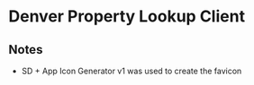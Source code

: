 # Denver Property Lookup Client

## Notes

- SD + App Icon Generator v1 was used to create the favicon
